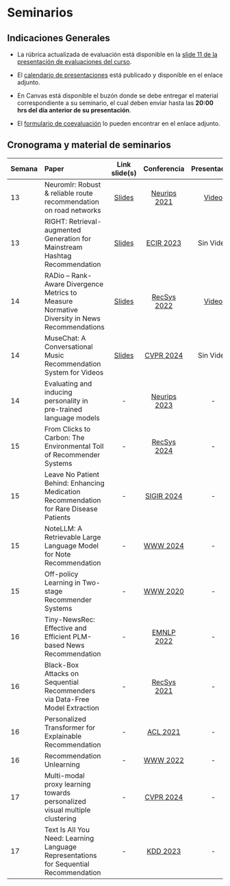# Seminarios

## Indicaciones Generales

- La rúbrica actualizada de evaluación está disponible en la [slide 11 de la presentación de evaluaciones del curso](https://uccl0-my.sharepoint.com/:p:/g/personal/dparras_uc_cl/EZ8G_FkyCKJAt6Fx23H7GWkBKl6ZeEdF9v222wJ5vAD5kA?e=xKdyxv&nav=eyJzSWQiOjI3MSwiY0lkIjoxODI4ODEzNjkzfQ). 

- El [calendario de presentaciones](https://uccl0-my.sharepoint.com/:x:/g/personal/dparras_uc_cl/ESvMv0yEcL1OiuPmfHbwIhABYW88ByAst9RWuDhkNIRkmg?e=SHOzqg) está publicado y disponible en el enlace adjunto.

- En Canvas está disponible el buzón donde se debe entregar el material correspondiente a su seminario, el cual deben enviar hasta las **20:00 hrs del día anterior de su presentación**.

- El [formulario de coevaluación](https://docs.google.com/forms/d/e/1FAIpQLSeVBcs37GbTIGxhxPoKGO5fC6epojtGuq69NUSO6vDNsg6exw/viewform?usp=preview) lo pueden encontrar en el enlace adjunto.

## Cronograma y material de seminarios

| Semana  | Paper            | Link slide(s) | Conferencia   | Presentación  |
|:--------|:-----------------|:-------------:|:-------------:|:-------------:|
|13       | Neuromlr: Robust & reliable route recommendation on road networks |[Slides](https://github.com/PUC-RecSys-Class/RecSysPUC-2025-1/blob/master/seminarios/NeuroMLR.pdf)|[Neurips 2021](https://proceedings.neurips.cc/paper_files/paper/2021/file/b922ede9c9eb9eabec1c1fecbdecb45d-Paper.pdf)|[Video](https://uccl0-my.sharepoint.com/:v:/g/personal/dparras_uc_cl/Ec3fyPRb6bVMofC9lU3JUyUBU0cWpWMzHqX6O5pLWnGTng?e=c3qT81&nav=eyJyZWZlcnJhbEluZm8iOnsicmVmZXJyYWxBcHAiOiJTdHJlYW1XZWJBcHAiLCJyZWZlcnJhbFZpZXciOiJTaGFyZURpYWxvZy1MaW5rIiwicmVmZXJyYWxBcHBQbGF0Zm9ybSI6IldlYiIsInJlZmVycmFsTW9kZSI6InZpZXcifX0%3D)|
|13       | RIGHT: Retrieval-augmented Generation for Mainstream Hashtag Recommendation |[Slides](https://github.com/PUC-RecSys-Class/RecSysPUC-2025-1/blob/master/seminarios/RIGHT_S_O_C.pdf)|[ECIR 2023](https://arxiv.org/pdf/2312.10466)|Sin Video|
|14       | RADio – Rank-Aware Divergence Metrics to Measure Normative Diversity in News Recommendations |[Slides](https://github.com/PUC-RecSys-Class/RecSysPUC-2025-1/blob/master/seminarios/RADio.pdf)|[RecSys 2022](https://dl.acm.org/doi/pdf/10.1145/3523227.3546780)|[Video]()|
|14       | MuseChat: A Conversational Music Recommendation System for Videos |[Slides](https://github.com/PUC-RecSys-Class/RecSysPUC-2025-1/blob/master/seminarios/Musechat.pdf)|[CVPR 2024](https://arxiv.org/pdf/2310.06282)|Sin Video|
|14       | Evaluating and inducing personality in pre-trained language models |-|[Neurips 2023](https://proceedings.neurips.cc/paper_files/paper/2023/file/21f7b745f73ce0d1f9bcea7f40b1388e-Paper-Conference.pdf)|-|
|15       | From Clicks to Carbon: The Environmental Toll of Recommender Systems |-|[RecSys 2024](https://dl.acm.org/doi/pdf/10.1145/3640457.3688074)|-|
|15       | Leave No Patient Behind: Enhancing Medication Recommendation for Rare Disease Patients |-|[SIGIR 2024](https://arxiv.org/abs/2403.17745)|-|
|15       | NoteLLM: A Retrievable Large Language Model for Note Recommendation |-|[WWW 2024](https://arxiv.org/pdf/2403.01744)|-|
|15       | Off-policy Learning in Two-stage Recommender Systems |-|[WWW 2020](https://dl.acm.org/doi/pdf/10.1145/3366423.3380130)|-|
|16       | Tiny-NewsRec: Effective and Efficient PLM-based News Recommendation |-|[EMNLP 2022](https://arxiv.org/pdf/2112.00944)|-|
|16       | Black-Box Attacks on Sequential Recommenders via Data-Free Model Extraction |-|[RecSys 2021](https://dl.acm.org/doi/pdf/10.1145/3460231.3474275)|-|
|16       | Personalized Transformer for Explainable Recommendation |-|[ACL 2021](https://arxiv.org/pdf/2105.11601)|-|
|16       | Recommendation Unlearning |-|[WWW 2022](https://dl.acm.org/doi/abs/10.1145/3485447.3511997)|-|
|17       | Multi-modal proxy learning towards personalized visual multiple clustering |-|[CVPR 2024](https://openaccess.thecvf.com/content/CVPR2024/papers/Yao_Multi-Modal_Proxy_Learning_Towards_Personalized_Visual_Multiple_Clustering_CVPR_2024_paper.pdf)|-|
|17       | Text Is All You Need: Learning Language Representations for Sequential Recommendation |-|[KDD 2023](https://dl.acm.org/doi/pdf/10.1145/3580305.3599519)|-|
